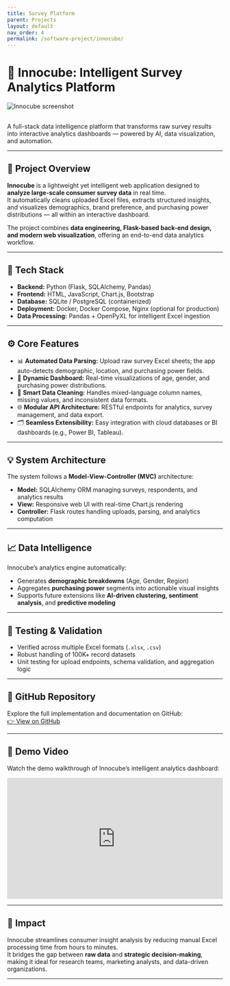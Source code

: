 ```yaml
---
title: Survey Platform
parent: Projects
layout: default
nav_order: 4
permalink: /software-project/innocube/
---
```


# 🧠 Innocube: Intelligent Survey Analytics Platform
<img src="/serenaintech/assets/images/innocube_demo.png" alt="Innocube screenshot" style="width: auto; max-height: 300px; margin: 0 1.5rem 1rem 0;" />

A full-stack data intelligence platform that transforms raw survey results into interactive analytics dashboards — powered by AI, data visualization, and automation.

---

## 🎯 Project Overview

**Innocube** is a lightweight yet intelligent web application designed to **analyze large-scale consumer survey data** in real time.  
It automatically cleans uploaded Excel files, extracts structured insights, and visualizes demographics, brand preference, and purchasing power distributions — all within an interactive dashboard.

The project combines **data engineering, Flask-based back-end design, and modern web visualization**, offering an end-to-end data analytics workflow.

---

## 🔧 Tech Stack

- **Backend:** Python (Flask, SQLAlchemy, Pandas)
- **Frontend:** HTML, JavaScript, Chart.js, Bootstrap
- **Database:** SQLite / PostgreSQL (containerized)
- **Deployment:** Docker, Docker Compose, Nginx (optional for production)
- **Data Processing:** Pandas + OpenPyXL for intelligent Excel ingestion

---

## ⚙️ Core Features

- 📊 **Automated Data Parsing:** Upload raw survey Excel sheets; the app auto-detects demographic, location, and purchasing power fields.
- 🧩 **Dynamic Dashboard:** Real-time visualizations of age, gender, and purchasing power distributions.
- 🧠 **Smart Data Cleaning:** Handles mixed-language column names, missing values, and inconsistent data formats.
- 🌐 **Modular API Architecture:** RESTful endpoints for analytics, survey management, and data export.
- 🗂️ **Seamless Extensibility:** Easy integration with cloud databases or BI dashboards (e.g., Power BI, Tableau).

---

## 💡 System Architecture

The system follows a **Model-View-Controller (MVC)** architecture:
- **Model:** SQLAlchemy ORM managing surveys, respondents, and analytics results
- **View:** Responsive web UI with real-time Chart.js rendering
- **Controller:** Flask routes handling uploads, parsing, and analytics computation

---

## 📈 Data Intelligence

Innocube’s analytics engine automatically:
- Generates **demographic breakdowns** (Age, Gender, Region)
- Aggregates **purchasing power** segments into actionable visual insights
- Supports future extensions like **AI-driven clustering, sentiment analysis**, and **predictive modeling**

---

## 🧪 Testing & Validation

- Verified across multiple Excel formats (`.xlsx`, `.csv`)
- Robust handling of 100K+ record datasets
- Unit testing for upload endpoints, schema validation, and aggregation logic

---

## 🔗 GitHub Repository

Explore the full implementation and documentation on GitHub:  
[👉 View on GitHub](https://github.com/Serena6688/innocube_full_stack_project)

---

## 🎥 Demo Video

Watch the demo walkthrough of Innocube’s intelligent analytics dashboard:

<div style="position:relative;padding-bottom:56.25%;height:0;overflow:hidden;">
  <iframe src="https://www.youtube.com/embed/jyrr1nZk5WA" 
          style="position:absolute;top:0;left:0;width:100%;height:100%;" 
          frameborder="0" 
          allow="accelerometer; autoplay; clipboard-write; encrypted-media; gyroscope; picture-in-picture" 
          allowfullscreen>
  </iframe>
</div>

---

## 🌟 Impact

Innocube streamlines consumer insight analysis by reducing manual Excel processing time from hours to minutes.  
It bridges the gap between **raw data** and **strategic decision-making**, making it ideal for research teams, marketing analysts, and data-driven organizations.

---